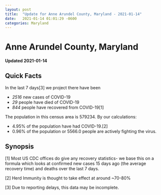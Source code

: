 ```yaml
---
layout: post
title:  "Update for Anne Arundel County, Maryland - 2021-01-14"
date:   2021-01-14 01:01:29 -0600
categories: Maryland
---
```


# Anne Arundel County, Maryland
#### Updated 2021-01-14

## Quick Facts

In the last 7 days[3] we project there have been
- *2516* new cases of COVID-19
- *29* people have died of COVID-19
- *844* people have recovered from COVID-19[1]

The population in this census area is 579234. By our calculations:
- 4.95% of the population have had COVID-19.[2]
- 0.96% of the population or 5566.0 people are actively fighting the virus.

## Synopsis




[1] Most US CDC offices do give any recovery statistics- we base this on a formula which looks at confirmed new cases
15 days ago (the average recovery time) and deaths over the last 7 days.

[2] Herd Immunity is thought to take effect at around ~70-80%

[3] Due to reporting delays, this data may be incomplete.
 
    